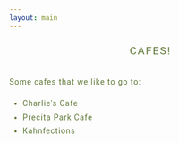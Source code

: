 ```yaml
---
layout: main
---
```


<style>
    .section-header {
        margin: 24px 0 0 0;
        text-align: center;
        font-family: Roboto;
        letter-spacing: 2px;
        color: #617939;
        font-size: 19px;
        font-weight: normal;
        text-transform: uppercase;
    }

    @media (max-width: 640px) {
        .section-header {
            font-size: calc(19px * 0.75);
        }
    }

    @media(max-width: 640px) {
        .section-header {
            font-size: calc(19px * 0.82);
        }
    }

    @media (min-width: 768px) {
        .section-header {
            text-align: center;
        }

        .verticalLayout.homePage .section-header {
            text-align: left;
        }
    }

    @media (max-width: 767px) {
        .section-header {
            padding: 0 16px;
        }
    }

    .section-item {
        padding: 0;
        margin: 1.1em auto;
        max-width: 550px;
        text-align: left;
        font-family: Roboto;
        letter-spacing: 1px;
        color: #617939;
        font-size: 14px;
        font-weight: normal;
        line-height: 1.75;
        margin: 32px 0;
        font-family: Roboto;
        letter-spacing: 1px;
        color: #617939;
        font-size: 14px;
        font-weight: normal;
    }

    @media (max-width: 640px) {
        .section-item {
            font-size: calc(14px * 0.875);
        }
    }

    @media(max-width: 640px) {
        .section-item {
            font-size: calc(14px * 0.9);
        }
    }

    @media (min-width: 720px) {
        .section-item {
            max-width: 720px;
        }
    }

    @media (max-width: 768px) {
        .section-item {
            padding: 0 16px;
        }
    }

    .section-item strong {
        font-weight: bolder !important;
    }

    .section-item em {
        font-style: italic !important;
    }

    .section-item a {
        -webkit-text-decoration: underline;
        text-decoration: underline;
    }

    .section-item .ql-align-right {
        text-align: right;
    }

    .section-item .ql-align-center {
        text-align: center;
    }

    .section-item .ql-align-justify {
        text-align: justify;
    }

    @media (max-width: 640px) {
        .section-item {
            font-size: calc(14px * 0.875);
        }
    }

    @media(max-width: 640px) {
        .section-item {
            font-size: calc(14px * 0.9);
        }
    }

    .section-item a {
        -webkit-text-decoration: underline;
        text-decoration: underline;
    }
</style>

<div class="css-pov3if">
    <div>
        <h4 class="section-header">Cafes!</h4>
        <div class="section-item">
        Some cafes that we like to go to:
        <ul>
            <li>Charlie's Cafe</li>
            <li>Precita Park Cafe</li>
            <li>Kahnfections</li>
        </ul>
      </div>
    </div>
</div>